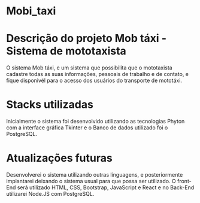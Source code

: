# Mobi_taxi
 
 # Descrição do projeto Mob táxi - Sistema de mototaxista

O sistema Mob táxi, e um sistema que possibilita que o mototaxista cadastre todas as suas informações, pessoais de trabalho e de contato, e fique disponivél para o acesso dos usuários do transporte de mototáxi.

# Stacks utilizadas

Inicialmente o sistema foi desenvolvido utilizando as tecnologias Phyton com a interface gráfica Tkinter e o Banco de dados utilizado foi o PostgreSQL.

# Atualizações futuras

Desenvolverei o sistema utilizando outras linguagens, e posteriormente implantarei deixando o sistema usual para que possa ser utilizado. O front-End será utilizado HTML, CSS, Bootstrap, JavaScript e React e no Back-End utilizarei Node.JS com PostgreSQL.